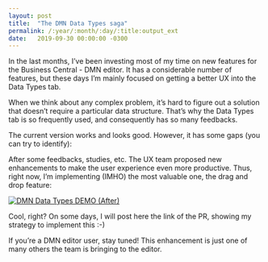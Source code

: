 ```yaml
---
layout: post
title:  "The DMN Data Types saga"
permalink: /:year/:month/:day/:title:output_ext
date:   2019-09-30 00:00:00 -0300
---
```

In the last months, I’ve been investing most of my time on new features for the Business Central - DMN editor. It has a considerable number of features, but these days I’m mainly focused on getting a better UX into the Data Types tab.

When we think about any complex problem, it’s hard to figure out a solution that doesn’t require a particular data structure. That’s why the Data Types tab is so frequently used, and consequently has so many feedbacks.

The current version works and looks good. However, it has some gaps (you can try to identify):

 

After some feedbacks, studies, etc. The UX team proposed new enhancements to make the user experience even more productive. Thus, right now, I’m implementing (IMHO) the most valuable one, the drag and drop feature:

[![DMN Data Types DEMO (After)](/assets/the-dmn-data-types-saga-after.gif "DMN Data Types DEMO (After)")](/assets/the-dmn-data-types-saga-after.gif)

Cool, right? On some days, I will post here the link of the PR, showing my strategy to implement this :-)

If you’re a DMN editor user, stay tuned! This enhancement is just one of many others the team is bringing to the editor.
